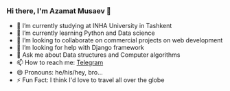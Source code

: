 ### Hi there, I'm Azamat Musaev 👋

- 🔭 I’m currently studying at INHA University in Tashkent
- 🌱 I’m currently learning Python and Data science
- 👯 I’m looking to collaborate on commercial projects on web development
- 🤔 I’m looking for help with Django framework
- 💬 Ask me about Data structures and Computer algorithms
- 📫 How to reach me: [Telegram](https://t.me/)
- 😄 Pronouns: he/his/hey, bro...
- ⚡ Fun Fact: I think I'd love to travel all over the globe
